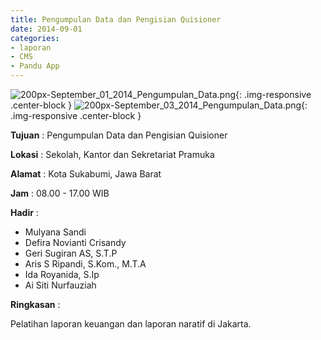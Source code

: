 ```yaml
---
title: Pengumpulan Data dan Pengisian Quisioner
date: 2014-09-01
categories:
- laporan
- CMS
- Pandu App
---
```


![200px-September_01_2014_Pengumpulan_Data.png](/uploads/200px-September_01_2014_Pengumpulan_Data.png){: .img-responsive .center-block }
![200px-September_03_2014_Pengumpulan_Data.png](/uploads/200px-September_03_2014_Pengumpulan_Data.png){: .img-responsive .center-block }

**Tujuan** : Pengumpulan Data dan Pengisian Quisioner

**Lokasi** : Sekolah, Kantor dan Sekretariat Pramuka

**Alamat** : Kota Sukabumi, Jawa Barat

**Jam** : 08.00 - 17.00 WIB

**Hadir** : 
* Mulyana Sandi
* Defira Novianti Crisandy
* Geri Sugiran AS, S.T.P
* Aris S Ripandi, S.Kom., M.T.A
* Ida Royanida, S.Ip
* Ai Siti Nurfauziah

**Ringkasan** : 

Pelatihan laporan keuangan dan laporan naratif di Jakarta.
